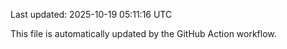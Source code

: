 Last updated: 2025-10-19 05:11:16 UTC

This file is automatically updated by the GitHub Action workflow.
